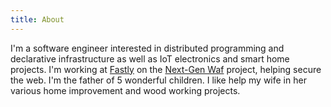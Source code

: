 ```yaml
---
title: About
---
```


I'm a software engineer interested in distributed programming and
declarative infrastructure as well as IoT electronics and smart home
projects. I'm working at [Fastly](https://www.fastly.com/) on the
[Next-Gen
Waf](https://www.fastly.com/products/web-application-api-protection)
project, helping secure the web. I'm the father of 5 wonderful
children. I like help my wife in her various home improvement and wood
working projects.
